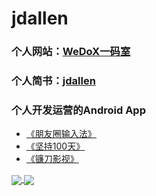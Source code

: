 # jdallen
### 个人网站：[WeDoX一码室](http://120.78.120.117/WeDoX/)
### 个人简书：[jdallen](https://www.jianshu.com/u/24ca40166757)

### 个人开发运营的Android App
- [《朋友圈输入法》](https://www.coolapk.com/apk/com.onedream.oneinputime)
- [《坚持100天》](https://www.coolapk.com/apk/com.onedream.plan)
- [《镰刀影视》](http://120.78.120.117/WeDoX/download_app.html)


<a href="http://120.78.120.117/WeDoX/">
  <img align="center" src="https://github-readme-stats.vercel.app/api?username=WeDoX&count_private=true&show_icons=true&hide=contribs&include_all_commits=true" />
</a>

<a href="http://120.78.120.117/WeDoX/">
  <img align="center" src="https://github-readme-stats.vercel.app/api?username=WeDoX"/>
</a>
